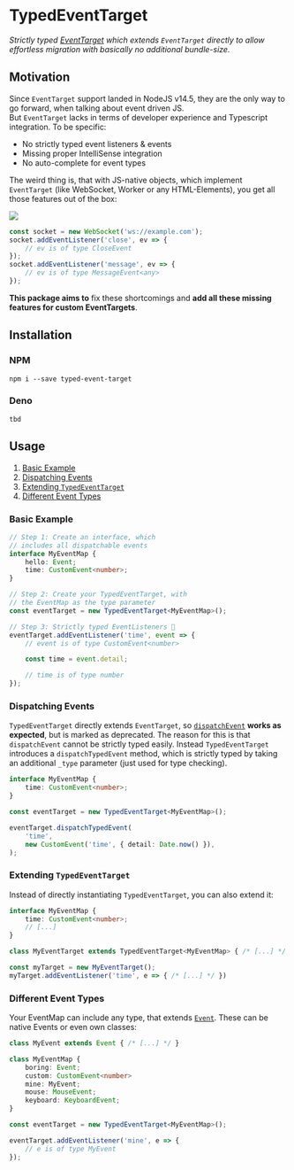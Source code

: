 # TypedEventTarget
_Strictly typed [EventTarget](https://developer.mozilla.org/en-US/docs/Web/API/EventTarget) which extends `EventTarget` directly to allow effortless migration with basically no additional bundle-size._

## Motivation
Since `EventTarget` support landed in NodeJS v14.5, they are the only way to go forward, when talking about event driven JS.  
But `EventTarget` lacks in terms of developer experience and Typescript integration. To be specific:
- No strictly typed event listeners & events
- Missing proper IntelliSense integration
- No auto-complete for event types

The weird thing is, that with JS-native objects, which implement `EventTarget` (like WebSocket, Worker or any HTML-Elements), you get all those features out of the box:

![](https://i.imgur.com/D1OVibJ.png)

```ts
const socket = new WebSocket('ws://example.com');
socket.addEventListener('close', ev => {
    // ev is of type CloseEvent
});
socket.addEventListener('message', ev => {
    // ev is of type MessageEvent<any>
});
```

**This package aims to** fix these shortcomings and **add all these missing features for custom EventTargets**.

## Installation

### NPM
```
npm i --save typed-event-target
```

### Deno
```
tbd
```

## Usage

1. [Basic Example](#basic-example)
1. [Dispatching Events](#dispatching-events)
1. [Extending `TypedEventTarget`](#extending-typedeventtarget)
1. [Different Event Types](#different-event-types)

### Basic Example
```ts
// Step 1: Create an interface, which
// includes all dispatchable events
interface MyEventMap {
    hello: Event;
    time: CustomEvent<number>;
}

// Step 2: Create your TypedEventTarget, with
// the EventMap as the type parameter
const eventTarget = new TypedEventTarget<MyEventMap>();

// Step 3: Strictly typed EventListeners 🎉
eventTarget.addEventListener('time', event => {
    // event is of type CustomEvent<number>

    const time = event.detail;

    // time is of type number
});

```

### Dispatching Events
`TypedEventTarget` directly extends `EventTarget`, so [`dispatchEvent`](https://developer.mozilla.org/en-US/docs/Web/API/EventTarget/dispatchEvent) **works as expected**, but is marked as deprecated. The reason for this is that `dispatchEvent` cannot be strictly typed easily. Instead `TypedEventTarget` introduces a `dispatchTypedEvent` method, which is strictly typed by taking an additional `_type` parameter (just used for type checking).

```ts
interface MyEventMap {
    time: CustomEvent<number>;
}

const eventTarget = new TypedEventTarget<MyEventMap>();

eventTarget.dispatchTypedEvent(
    'time',
    new CustomEvent('time', { detail: Date.now() }),
);
```

### Extending `TypedEventTarget`
Instead of directly instantiating `TypedEventTarget`, you can also extend it:
```ts
interface MyEventMap {
    time: CustomEvent<number>;
    // [...]
}

class MyEventTarget extends TypedEventTarget<MyEventMap> { /* [...] */ }

const myTarget = new MyEventTarget();
myTarget.addEventListener('time', e => { /* [...] */ })
```

### Different Event Types
Your EventMap can include any type, that extends [`Event`](https://developer.mozilla.org/en-US/docs/Web/API/Event). These can be native Events or even own classes:
```ts
class MyEvent extends Event { /* [...] */ }

class MyEventMap {
    boring: Event;
    custom: CustomEvent<number>
    mine: MyEvent;
    mouse: MouseEvent;
    keyboard: KeyboardEvent;
}

const eventTarget = new TypedEventTarget<MyEventMap>();

eventTarget.addEventListener('mine', e => {
    // e is of type MyEvent
});
```

